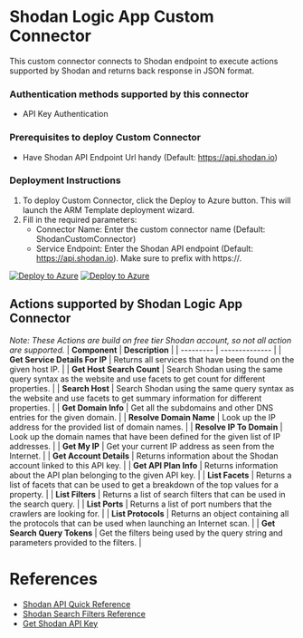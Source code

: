 # Shodan Logic App Custom Connector

This custom connector connects to Shodan endpoint to execute actions supported by Shodan and returns back response in JSON format.

### Authentication methods supported by this connector

* API Key Authentication

### Prerequisites to deploy Custom Connector 
- Have Shodan API Endpoint Url handy (Default: https://api.shodan.io)

### Deployment Instructions

1. To deploy Custom Connector, click the Deploy to Azure button. This will launch the ARM Template deployment wizard.
2. Fill in the required parameters:
    - Connector Name: Enter the custom connector name (Default: ShodanCustomConnector)
    - Service Endpoint: Enter the Shodan API endpoint (Default: https://api.shodan.io). Make sure to prefix with https://.  

[![Deploy to Azure](https://aka.ms/deploytoazurebutton)](https://portal.azure.com/#create/Microsoft.Template/uri/https%3A%2F%2Fraw.githubusercontent.com%2FAzure%2FAzure-Sentinel%2Fmaster%2FSolutions%2FQualysVM%2FPlaybooks%2FCustomConnector%2FQualysCustomConnector%2Fazuredeploy.json) [![Deploy to Azure](https://aka.ms/deploytoazuregovbutton)](https://portal.azure.us/#create/Microsoft.Template/uri/https%3A%2F%2Fraw.githubusercontent.com%2FAzure%2FAzure-Sentinel%2Fmaster%2FSolutions%2FQualysVM%2FPlaybooks%2FCustomConnector%2FQualysCustomConnector%2Fazuredeploy.json) 


## Actions supported by Shodan Logic App Connector
*Note: These Actions are build on free tier Shodan account, so not all action are supported.*
| **Component** | **Description** |
| --------- | -------------- |
| **Get Service Details For IP** | Returns all services that have been found on the given host IP. |
| **Get Host Search Count** | Search Shodan using the same query syntax as the website and use facets to get count for different properties. |
| **Search Host** | Search Shodan using the same query syntax as the website and use facets to get summary information for different properties. |
| **Get Domain Info** | Get all the subdomains and other DNS entries for the given domain. |
| **Resolve Domain Name** | Look up the IP address for the provided list of domain names. |
| **Resolve IP To Domain** | Look up the domain names that have been defined for the given list of IP addresses. |
| **Get My IP** | Get your current IP address as seen from the Internet. |
| **Get Account Details** | Returns information about the Shodan account linked to this API key. |
| **Get API Plan Info** | Returns information about the API plan belonging to the given API key. |
| **List Facets** | Returns a list of facets that can be used to get a breakdown of the top values for a property. |
| **List Filters** | Returns a list of search filters that can be used in the search query. |
| **List Ports** | Returns a list of port numbers that the crawlers are looking for. |
| **List Protocols** | Returns an object containing all the protocols that can be used when launching an Internet scan. |
| **Get Search Query Tokens** | Get the filters being used by the query string and parameters provided to the filters. |


#  References
 - [Shodan API Quick Reference](https://developer.shodan.io/api)
 - [Shodan Search Filters Reference](https://www.shodan.io/search/filters)
 - [Get Shodan API Key](https://developer.shodan.io/api/requirements)
